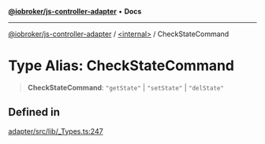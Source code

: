 [**@iobroker/js-controller-adapter**](../../README.md) • **Docs**

***

[@iobroker/js-controller-adapter](../../globals.md) / [\<internal\>](../README.md) / CheckStateCommand

# Type Alias: CheckStateCommand

> **CheckStateCommand**: `"getState"` \| `"setState"` \| `"delState"`

## Defined in

[adapter/src/lib/\_Types.ts:247](https://github.com/ioBroker/ioBroker.js-controller/blob/3daa8532c48e6c817fc472607ccec26424ca987e/packages/adapter/src/lib/_Types.ts#L247)
